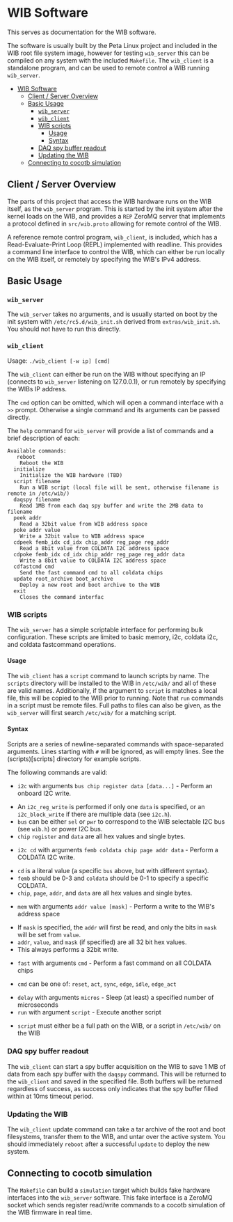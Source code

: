 # WIB Software

This serves as documentation for the WIB software.

The software is usually built by the Peta Linux project and included in the WIB 
root file system image, however for testing `wib_server` this can be compiled on 
any system with the included `Makefile`. The `wib_client` is a standalone
program, and can be used to remote control a WIB running `wib_server`.

- [WIB Software](#wib-software)
  * [Client / Server Overview](#client---server-overview)
  * [Basic Usage](#basic-usage)
    + [`wib_server`](#-wib-server-)
    + [`wib_client`](#-wib-client-)
    + [WIB scripts](#wib-scripts)
      - [Usage](#usage)
      - [Syntax](#syntax)
    + [DAQ spy buffer readout](#daq-spy-buffer-readout)
    + [Updating the WIB](#updating-the-wib)
  * [Connecting to cocotb simulation](#connecting-to-cocotb-simulation)


## Client / Server Overview

The parts of this project that access the WIB hardware runs on the WIB itself,
as the `wib_server` program. This is started by the init system after the kernel
loads on the WIB, and provides a `REP` ZeroMQ server that implements a protocol
defined in `src/wib.proto` allowing for remote control of the WIB. 

A reference remote control program, `wib_client`, is included, which has a 
Read-Evaluate-Print Loop (REPL) implemented with readline. This provides a 
command line interface to control the WIB, which can either be run locally on 
the WIB itself, or remotely by specifying the WIB's IPv4 address.

## Basic Usage

### `wib_server`

The `wib_server` takes no arguments, and is usually started on boot by the init
system with `/etc/rc5.d/wib_init.sh` derived from `extras/wib_init.sh`.
You should not have to run this directly.

### `wib_client`

Usage: `./wib_client [-w ip] [cmd]`

The `wib_client` can either be run on the WIB without specifying an IP (connects
to `wib_server` listening on 127.0.0.1), or run remotely by specifying the WIBs
IP address.

The `cmd` option can be omitted, which will open a command interface with a `>>`
prompt. Otherwise a single command and its arguments can be passed directly.

The `help` command for `wib_server` will provide a list of commands and a brief
description of each:

```
Available commands:
   reboot
    Reboot the WIB
  initialize
    Initialize the WIB hardware (TBD)
  script filename
    Run a WIB script (local file will be sent, otherwise filename is remote in /etc/wib/)
  daqspy filename
    Read 1MB from each daq spy buffer and write the 2MB data to filename
  peek addr
    Read a 32bit value from WIB address space
  poke addr value
    Write a 32bit value to WIB address space
  cdpeek femb_idx cd_idx chip_addr reg_page reg_addr
    Read a 8bit value from COLDATA I2C address space
  cdpoke femb_idx cd_idx chip_addr reg_page reg_addr data
    Write a 8bit value to COLDATA I2C address space
  cdfastcmd cmd
    Send the fast command cmd to all coldata chips
  update root_archive boot_archive
    Deploy a new root and boot archive to the WIB
  exit
    Closes the command interfac
```

### WIB scripts

The `wib_server` has a simple scriptable interface for performing bulk 
configuration. These scripts are limited to basic memory, i2c, coldata i2c, and
coldata fastcommand operations.

#### Usage

The `wib_client` has a `script` command to launch scripts by name. The 
`scripts` directory will be installed to the WIB in `/etc/wib/` and all of these
are valid names. Additionally, if the argument to `script` is matches a local
file, this will be copied to the WIB prior to running. Note that `run` commands
in a script must be remote files. Full paths to files can also be given, as the
`wib_server` will first search `/etc/wib/` for a matching script.

#### Syntax

Scripts are a series of newline-separated commands with space-separated 
arguments. Lines starting with `#` will be ignored, as will empty lines. See 
the (scripts)[scripts] directory for example scripts.

The following commands are valid:

* `i2c` with arguments `bus chip register data [data...]` - Perform an onboard I2C write.
 + An `i2c_reg_write` is performed if only one `data` is specified, or an `i2c_block_write` if there are multiple data (see `i2c.h`).
 + `bus` can be either `sel` or `pwr` to correspond to the WIB selectable I2C bus (see `wib.h`) or power I2C bus.
 + `chip` `register` and `data` are all hex values and single bytes.  
* `i2c cd` with arguments `femb coldata chip page addr data` - Perform a COLDATA I2C write.
 +  `cd` is a literal value (a specific `bus` above, but with different syntax).
 + `femb` should be 0-3 and `coldata` should be 0-1 to specify a specific COLDATA.
 +  `chip`, `page`, `addr`, and `data` are all hex values and single bytes.
* `mem` with arguments `addr value [mask]` - Perform a write to the WIB's address space
 + If `mask` is specified, the `addr` will first be read, and only the bits in `mask` will be set from `value`.
 + `addr`, `value`, and `mask` (if specified) are all 32 bit hex values.
 + This always performs a 32bit write.
* `fast` with arguments `cmd` - Perform a fast command on all COLDATA chips
 + `cmd` can be one of: `reset`, `act`, `sync`, `edge`, `idle`, `edge_act`
* `delay` with arguments `micros` - Sleep (at least) a specified number of microseconds
* `run` with argument `script` - Execute another script
 + `script` must either be a full path on the WIB, or a script in `/etc/wib/` on the WIB

### DAQ spy buffer readout

The `wib_client` can start a spy buffer acquisition on the WIB to save 1 MB of 
data from each spy buffer with the `daqspy` command. This will be returned to 
the `wib_client` and saved in the specified file. Both buffers will be returned
regardless of success, as success only indicates that the spy buffer filled 
within at 10ms timeout period.

### Updating the WIB

The `wib_client` update command can take a tar archive of the root and boot
filesystems, transfer them to the WIB, and untar over the active system. You
should immediately `reboot` after a successful `update` to deploy the new 
system.

## Connecting to cocotb simulation

The `Makefile` can build a `simulation` target which builds fake hardware 
interfaces into the `wib_server` software. This fake interface is a ZeroMQ 
socket which sends register read/write commands to a cocotb simulation of 
the WIB firmware in real time.
